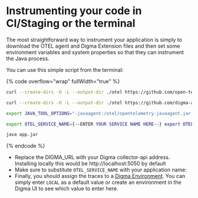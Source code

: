 # Instrumenting your code in CI/Staging or the terminal

The most straightforward way to instrument your application is simply to download the OTEL agent and Digma Extension files and then set some environment variables and system properties so that they can instrument the Java process.

You can use this simple script from the terminal:

{% code overflow="wrap" fullWidth="true" %}
```bash
curl --create-dirs -O -L --output-dir ./otel https://github.com/open-telemetry/opentelemetry-java-instrumentation/releases/download/v2.1.0/opentelemetry-javaagent.jar 

curl --create-dirs -O -L --output-dir ./otel https://github.com/digma-ai/otel-java-instrumentation/releases/latest/download/digma-otel-agent-extension.jar 

export JAVA_TOOL_OPTIONS="-javaagent:/otel/opentelemetry-javaagent.jar -Dotel.exporter.otlp.endpoint=[DIGMA_URL] -Dotel.javaagent.extensions=/otel/digma-otel-agent-extension.jar -Dotel.metrics.exporter=none -Dotel.logs.exporter=none -Dotel.exporter.otlp.protocol=grpc" 

export OTEL_SERVICE_NAME={--ENTER YOUR SERVICE NAME HERE--} export OTEL_RESOURCE_ATTRIBUTES=digma.environment={--ENTER THE DIGMA ENVIRONMENT NAME HERE--}

java app.jar
```
{% endcode %}

* Replace the DIGMA\_URL with your Digma collector-api address. Installing locally this would be http://localhost:5050 by default
* Make sure to substitute `OTEL_SERVICE_NAME` with your application name:
* Finally, you should assign the traces to a [Digma Environment](../../digma-core-concepts/environments.md).  You can simply enter `LOCAL` as a default value or create an environment in the Digma UI to see which value to enter here.&#x20;

###

###
